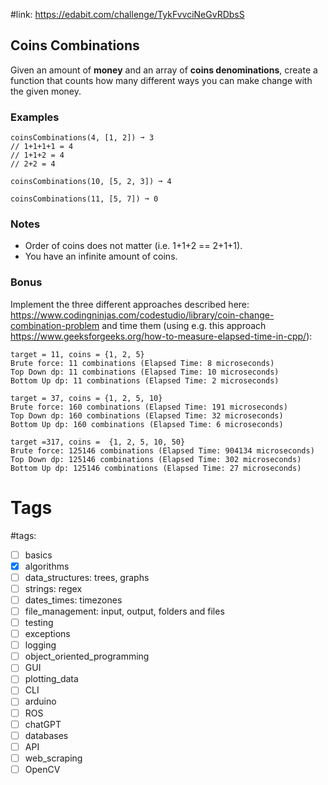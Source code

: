 #link: https://edabit.com/challenge/TykFvvciNeGvRDbsS



## Coins Combinations

Given an amount of **money** and an array of **coins denominations**, create a function that counts how many different ways you can make change with the given money.

### Examples

```
coinsCombinations(4, [1, 2]) ➞ 3
// 1+1+1+1 = 4
// 1+1+2 = 4
// 2+2 = 4

coinsCombinations(10, [5, 2, 3]) ➞ 4

coinsCombinations(11, [5, 7]) ➞ 0
```

### Notes

- Order of coins does not matter (i.e. 1+1+2 == 2+1+1).
- You have an infinite amount of coins.

### Bonus
Implement the three different approaches described here: https://www.codingninjas.com/codestudio/library/coin-change-combination-problem and time them (using e.g. this approach https://www.geeksforgeeks.org/how-to-measure-elapsed-time-in-cpp/):

```
target = 11, coins = {1, 2, 5}
Brute force: 11 combinations (Elapsed Time: 8 microseconds)
Top Down dp: 11 combinations (Elapsed Time: 10 microseconds)
Bottom Up dp: 11 combinations (Elapsed Time: 2 microseconds)

target = 37, coins = {1, 2, 5, 10}
Brute force: 160 combinations (Elapsed Time: 191 microseconds)
Top Down dp: 160 combinations (Elapsed Time: 32 microseconds)
Bottom Up dp: 160 combinations (Elapsed Time: 6 microseconds)

target =317, coins =  {1, 2, 5, 10, 50}
Brute force: 125146 combinations (Elapsed Time: 904134 microseconds)
Top Down dp: 125146 combinations (Elapsed Time: 302 microseconds)
Bottom Up dp: 125146 combinations (Elapsed Time: 27 microseconds)
```

# Tags

#tags: 
- [ ] basics
- [x] algorithms
- [ ] data_structures: trees, graphs
- [ ] strings: regex
- [ ] dates_times: timezones
- [ ] file_management: input, output, folders and files
- [ ] testing
- [ ] exceptions
- [ ] logging
- [ ] object_oriented_programming
- [ ] GUI
- [ ] plotting_data
- [ ] CLI
- [ ] arduino
- [ ] ROS
- [ ] chatGPT
- [ ] databases
- [ ] API
- [ ] web_scraping
- [ ] OpenCV
